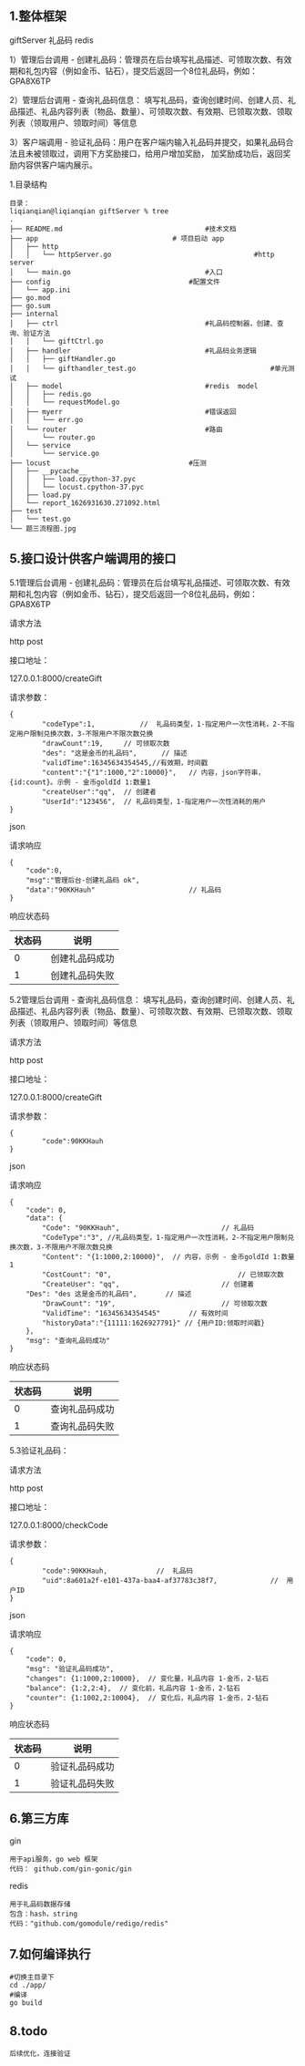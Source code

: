 ## 1.整体框架

giftServer 礼品码 redis 

1）管理后台调用 - 创建礼品码：管理员在后台填写礼品描述、可领取次数、有效期和礼包内容（例如金币、钻石），提交后返回一个8位礼品码，例如： GPA8X6TP

2）管理后台调用 - 查询礼品码信息： 填写礼品码，查询创建时间、创建人员、礼品描述、礼品内容列表（物品、数量）、可领取次数、有效期、已领取次数、领取列表（领取用户、领取时间）等信息

3）客户端调用 - 验证礼品码：用户在客户端内输入礼品码并提交，如果礼品码合法且未被领取过，调用下方奖励接口，给用户增加奖励， 加奖励成功后，返回奖励内容供客户端内展示。

1.目录结构

```
目录：
liqianqian@liqianqian giftServer % tree
.
├── README.md									#技术文档
├── app									# 项目启动 app
│   ├── http
│   │   └── httpServer.go									#http server
│   └── main.go									#入口
├── config									#配置文件
│   └── app.ini
├── go.mod
├── go.sum
├── internal
│   ├── ctrl									#礼品码控制器，创建、查询、验证方法
│   │   └── giftCtrl.go
│   ├── handler									#礼品码业务逻辑
│   │   ├── giftHandler.go
│   │   └── gifthandler_test.go									#单元测试
│   ├── model									#redis 	model
│   │   ├── redis.go
│   │   └── requestModel.go
│   ├── myerr									#错误返回
│   │   └── err.go
│   └── router									#路由
│       └── router.go
│   └── service
│       └── service.go
├── locust									#压测
│   ├── __pycache__
│   │   ├── load.cpython-37.pyc
│   │   └── locust.cpython-37.pyc
│   ├── load.py
│   └── report_1626931630.271092.html
├── test
│   └── test.go
└── 题三流程图.jpg

```

## 5.接口设计供客户端调用的接口

5.1管理后台调用 - 创建礼品码：管理员在后台填写礼品描述、可领取次数、有效期和礼包内容（例如金币、钻石），提交后返回一个8位礼品码，例如： GPA8X6TP

请求方法

http post 

接口地址：

127.0.0.1:8000/createGift

请求参数：

```
{
		"codeType":1,			//	礼品码类型，1-指定用户一次性消耗，2-不指定用户限制兑换次数，3-不限用户不限次数兑换
		"drawCount":19, 	// 可领取次数
		"des": "这是金币的礼品码",		// 描述
		"validTime":16345634354545,//有效期，时间戳
		"content":"{"1":1000,"2":10000}",	// 内容，json字符串，{id:count}。示例 - 金币goldId 1:数量1
		"createUser":"qq",	// 创建者
		"UserId":"123456",	// 礼品码类型，1-指定用户一次性消耗的用户
}
```

json

请求响应

```
{
	"code":0,
	"msg":"管理后台-创建礼品码 ok",
	"data":"90KKHauh"						// 礼品码
}
```

响应状态码

| 状态码 | 说明           |
| ------ | -------------- |
| 0      | 创建礼品码成功 |
| 1      | 创建礼品码失败 |

5.2管理后台调用 - 查询礼品码信息： 填写礼品码，查询创建时间、创建人员、礼品描述、礼品内容列表（物品、数量）、可领取次数、有效期、已领取次数、领取列表（领取用户、领取时间）等信息

请求方法

http post 

接口地址：

127.0.0.1:8000/createGift

请求参数：

```
{
		"code":90KKHauh
}
```

json

请求响应

```
{
	"code": 0,
	"data": {
		"Code": "90KKHauh",							// 礼品码
		"CodeType":"3",	//礼品码类型，1-指定用户一次性消耗，2-不指定用户限制兑换次数，3-不限用户不限次数兑换
		"Content": "{1:1000,2:10000}",	// 内容，示例 - 金币goldId 1:数量1
		"CostCount": "0",								// 已领取次数
		"CreateUser": "qq",							// 创建着
    "Des": "des 这是金币的礼品码",		 // 描述
		"DrawCount": "19",							// 可领取次数
		"ValidTime": "16345634354545"		// 有效时间
		"historyData":"{11111:1626927791}" // {用户ID:领取时间戳}
	},
	"msg": "查询礼品码成功"
}
```

响应状态码

| 状态码 | 说明           |
| ------ | -------------- |
| 0      | 查询礼品码成功 |
| 1      | 查询礼品码失败 |

5.3验证礼品码：

请求方法

http post 

接口地址：

127.0.0.1:8000/checkCode

请求参数：

```
{
		"code":90KKHauh,			//	礼品码
		"uid":8a601a2f-e101-437a-baa4-af37783c38f7,			    //	用户ID
}
```

json

请求响应

```
{
	"code": 0,
	"msg": "验证礼品码成功",
	"changes": {1:1000,2:10000},  // 变化量，礼品内容 1-金币，2-钻石
	"balance": {1:2,2:4},  // 变化前，礼品内容 1-金币，2-钻石
	"counter": {1:1002,2:10004},  // 变化后，礼品内容 1-金币，2-钻石
}
```

响应状态码

| 状态码 | 说明           |
| ------ | -------------- |
| 0      | 验证礼品码成功 |
| 1      | 验证礼品码失败 |

## 6.第三方库

gin

```
用于api服务，go web 框架
代码： github.com/gin-gonic/gin

```

redis

```
用于礼品码数据存储
包含：hash，string 
代码："github.com/gomodule/redigo/redis"
```

## 7.如何编译执行

```
#切换主目录下
cd ./app/
#编译
go build
```

## 8.todo 

```
后续优化，连接验证
```



